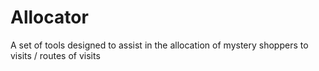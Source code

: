 Allocator
=========

A set of tools designed to assist in the allocation of mystery shoppers to visits / routes of visits
